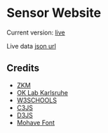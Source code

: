 # Sensor Website
Current version: [live](https://critical-sensors.de/) 

Live data [json url](https://critical-sensors.de/srv.php) 

## Credits 
  * [ZKM](https://zkm.de/de)
  * [OK Lab Karlsruhe](https://ok-lab-karlsruhe.de/)
  * [W3SCHOOLS](https://www.w3schools.com/)
  * [C3JS](https://c3js.org/)
  * [D3JS](https://d3js.org/)
  * [Mohave Font](https://github.com/tokotype/Mohave-Typefaces)

  
